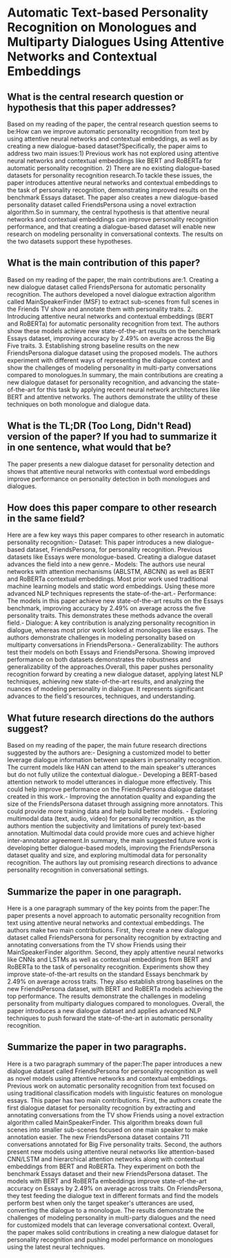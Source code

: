 # Automatic Text-based Personality Recognition on Monologues and   Multiparty Dialogues Using Attentive Networks and Contextual Embeddings

## What is the central research question or hypothesis that this paper addresses?

Based on my reading of the paper, the central research question seems to be:How can we improve automatic personality recognition from text by using attentive neural networks and contextual embeddings, as well as by creating a new dialogue-based dataset?Specifically, the paper aims to address two main issues:1) Previous work has not explored using attentive neural networks and contextual embeddings like BERT and RoBERTa for automatic personality recognition. 2) There are no existing dialogue-based datasets for personality recognition research.To tackle these issues, the paper introduces attentive neural networks and contextual embeddings to the task of personality recognition, demonstrating improved results on the benchmark Essays dataset. The paper also creates a new dialogue-based personality dataset called FriendsPersona using a novel extraction algorithm.So in summary, the central hypothesis is that attentive neural networks and contextual embeddings can improve personality recognition performance, and that creating a dialogue-based dataset will enable new research on modeling personality in conversational contexts. The results on the two datasets support these hypotheses.


## What is the main contribution of this paper?

Based on my reading of the paper, the main contributions are:1. Creating a new dialogue dataset called FriendsPersona for automatic personality recognition. The authors developed a novel dialogue extraction algorithm called MainSpeakerFinder (MSF) to extract sub-scenes from full scenes in the Friends TV show and annotate them with personality traits. 2. Introducing attentive neural networks and contextual embeddings (BERT and RoBERTa) for automatic personality recognition from text. The authors show these models achieve new state-of-the-art results on the benchmark Essays dataset, improving accuracy by 2.49% on average across the Big Five traits. 3. Establishing strong baseline results on the new FriendsPersona dialogue dataset using the proposed models. The authors experiment with different ways of representing the dialogue context and show the challenges of modeling personality in multi-party conversations compared to monologues.In summary, the main contributions are creating a new dialogue dataset for personality recognition, and advancing the state-of-the-art for this task by applying recent neural network architectures like BERT and attentive networks. The authors demonstrate the utility of these techniques on both monologue and dialogue data.


## What is the TL;DR (Too Long, Didn't Read) version of the paper? If you had to summarize it in one sentence, what would that be?

The paper presents a new dialogue dataset for personality detection and shows that attentive neural networks with contextual word embeddings improve performance on personality detection in both monologues and dialogues.


## How does this paper compare to other research in the same field?

Here are a few key ways this paper compares to other research in automatic personality recognition:- Dataset: This paper introduces a new dialogue-based dataset, FriendsPersona, for personality recognition. Previous datasets like Essays were monologue-based. Creating a dialogue dataset advances the field into a new genre.- Models: The authors use neural networks with attention mechanisms (ABLSTM, ABCNN) as well as BERT and RoBERTa contextual embeddings. Most prior work used traditional machine learning models and static word embeddings. Using these more advanced NLP techniques represents the state-of-the-art.- Performance: The models in this paper achieve new state-of-the-art results on the Essays benchmark, improving accuracy by 2.49% on average across the five personality traits. This demonstrates these methods advance the overall field.- Dialogue: A key contribution is analyzing personality recognition in dialogue, whereas most prior work looked at monologues like essays. The authors demonstrate challenges in modeling personality based on multiparty conversations in FriendsPersona.- Generalizability: The authors test their models on both Essays and FriendsPersona. Showing improved performance on both datasets demonstrates the robustness and generalizability of the approaches.Overall, this paper pushes personality recognition forward by creating a new dialogue dataset, applying latest NLP techniques, achieving new state-of-the-art results, and analyzing the nuances of modeling personality in dialogue. It represents significant advances to the field's resources, techniques, and understanding.


## What future research directions do the authors suggest?

Based on my reading of the paper, the main future research directions suggested by the authors are:- Designing a customized model to better leverage dialogue information between speakers in personality recognition. The current models like HAN can attend to the main speaker's utterances but do not fully utilize the contextual dialogue.- Developing a BERT-based attention network to model utterances in dialogue more effectively. This could help improve performance on the FriendsPersona dialogue dataset created in this work.- Improving the annotation quality and expanding the size of the FriendsPersona dataset through assigning more annotators. This could provide more training data and help build better models. - Exploring multimodal data (text, audio, video) for personality recognition, as the authors mention the subjectivity and limitations of purely text-based annotation. Multimodal data could provide more cues and achieve higher inter-annotator agreement.In summary, the main suggested future work is developing better dialogue-based models, improving the FriendsPersona dataset quality and size, and exploring multimodal data for personality recognition. The authors lay out promising research directions to advance personality recognition in conversational settings.


## Summarize the paper in one paragraph.

Here is a one paragraph summary of the key points from the paper:The paper presents a novel approach to automatic personality recognition from text using attentive neural networks and contextual embeddings. The authors make two main contributions. First, they create a new dialogue dataset called FriendsPersona for personality recognition by extracting and annotating conversations from the TV show Friends using their MainSpeakerFinder algorithm. Second, they apply attentive neural networks like CNNs and LSTMs as well as contextual embeddings from BERT and RoBERTa to the task of personality recognition. Experiments show they improve state-of-the-art results on the standard Essays benchmark by 2.49% on average across traits. They also establish strong baselines on the new FriendsPersona dataset, with BERT and RoBERTa models achieving the top performance. The results demonstrate the challenges in modeling personality from multiparty dialogues compared to monologues. Overall, the paper introduces a new dialogue dataset and applies advanced NLP techniques to push forward the state-of-the-art in automatic personality recognition.


## Summarize the paper in two paragraphs.

Here is a two paragraph summary of the paper:The paper introduces a new dialogue dataset called FriendsPersona for personality recognition as well as novel models using attentive networks and contextual embeddings. Previous work on automatic personality recognition from text focused on using traditional classification models with linguistic features on monologue essays. This paper has two main contributions. First, the authors create the first dialogue dataset for personality recognition by extracting and annotating conversations from the TV show Friends using a novel extraction algorithm called MainSpeakerFinder. This algorithm breaks down full scenes into smaller sub-scenes focused on one main speaker to make annotation easier. The new FriendsPersona dataset contains 711 conversations annotated for Big Five personality traits. Second, the authors present new models using attentive neural networks like attention-based CNN/LSTM and hierarchical attention networks along with contextual embeddings from BERT and RoBERTa. They experiment on both the benchmark Essays dataset and their new FriendsPersona dataset. The models with BERT and RoBERTa embeddings improve state-of-the-art accuracy on Essays by 2.49% on average across traits. On FriendsPersona, they test feeding the dialogue text in different formats and find the models perform best when only the target speaker's utterances are used, converting the dialogue to a monologue. The results demonstrate the challenges of modeling personality in multi-party dialogues and the need for customized models that can leverage conversational context. Overall, the paper makes solid contributions in creating a new dialogue dataset for personality recognition and pushing model performance on monologues using the latest neural techniques.
